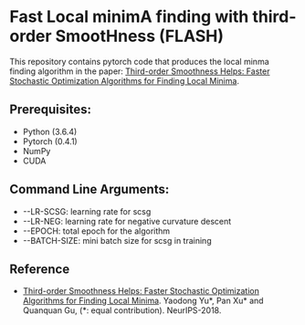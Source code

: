# Fast Local minimA finding with third-order SmootHness (FLASH)

This repository contains pytorch code that produces the local minma finding algorithm in the paper: [Third-order Smoothness Helps: Faster Stochastic Optimization Algorithms for Finding Local Minima](http://papers.nips.cc/paper/7704-third-order-smoothness-helps-faster-stochastic-optimization-algorithms-for-finding-local-minima.pdf).

## Prerequisites:
* Python (3.6.4)
* Pytorch (0.4.1)
* NumPy
* CUDA

## Command Line Arguments:
* --LR-SCSG: learning rate for scsg
* --LR-NEG: learning rate for negative curvature descent
* --EPOCH: total epoch for the algorithm
* --BATCH-SIZE: mini batch size for scsg in training


## Reference
* [Third-order Smoothness Helps: Faster Stochastic Optimization Algorithms for Finding Local Minima](http://papers.nips.cc/paper/7704-third-order-smoothness-helps-faster-stochastic-optimization-algorithms-for-finding-local-minima.pdf). Yaodong Yu*, Pan Xu* and Quanquan Gu, (*: equal contribution). NeurIPS-2018.
